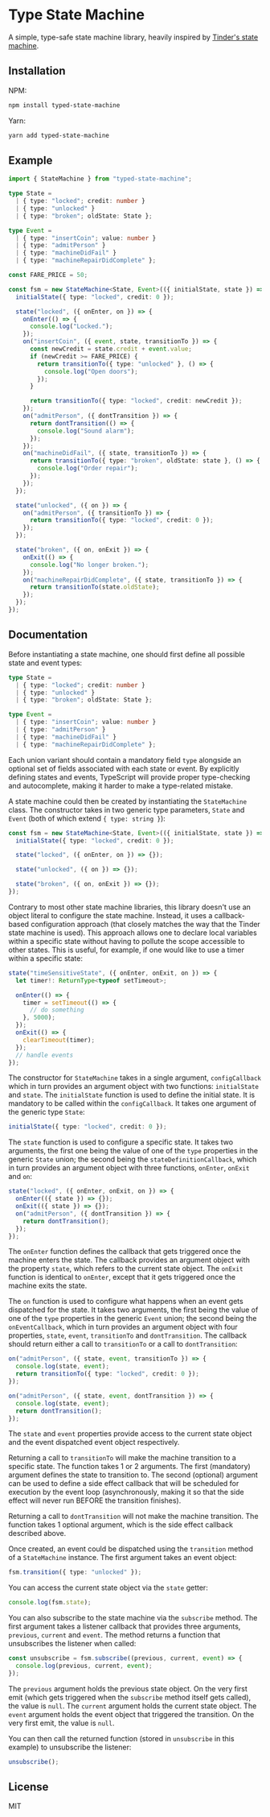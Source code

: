 # Type State Machine

A simple, type-safe state machine library, heavily inspired by [Tinder's state
machine](https://github.com/Tinder/StateMachine).

## Installation

NPM:

```sh
npm install typed-state-machine
```

Yarn:

```sh
yarn add typed-state-machine
```

## Example

```ts
import { StateMachine } from "typed-state-machine";

type State =
  | { type: "locked"; credit: number }
  | { type: "unlocked" }
  | { type: "broken"; oldState: State };

type Event =
  | { type: "insertCoin"; value: number }
  | { type: "admitPerson" }
  | { type: "machineDidFail" }
  | { type: "machineRepairDidComplete" };

const FARE_PRICE = 50;

const fsm = new StateMachine<State, Event>(({ initialState, state }) => {
  initialState({ type: "locked", credit: 0 });

  state("locked", ({ onEnter, on }) => {
    onEnter(() => {
      console.log("Locked.");
    });
    on("insertCoin", ({ event, state, transitionTo }) => {
      const newCredit = state.credit + event.value;
      if (newCredit >= FARE_PRICE) {
        return transitionTo({ type: "unlocked" }, () => {
          console.log("Open doors");
        });
      }

      return transitionTo({ type: "locked", credit: newCredit });
    });
    on("admitPerson", ({ dontTransition }) => {
      return dontTransition(() => {
        console.log("Sound alarm");
      });
    });
    on("machineDidFail", ({ state, transitionTo }) => {
      return transitionTo({ type: "broken", oldState: state }, () => {
        console.log("Order repair");
      });
    });
  });

  state("unlocked", ({ on }) => {
    on("admitPerson", ({ transitionTo }) => {
      return transitionTo({ type: "locked", credit: 0 });
    });
  });

  state("broken", ({ on, onExit }) => {
    onExit(() => {
      console.log("No longer broken.");
    });
    on("machineRepairDidComplete", ({ state, transitionTo }) => {
      return transitionTo(state.oldState);
    });
  });
});
```

## Documentation

Before instantiating a state machine, one should first define all possible
state and event types:

```ts
type State =
  | { type: "locked"; credit: number }
  | { type: "unlocked" }
  | { type: "broken"; oldState: State };

type Event =
  | { type: "insertCoin"; value: number }
  | { type: "admitPerson" }
  | { type: "machineDidFail" }
  | { type: "machineRepairDidComplete" };
```

Each union variant should contain a mandatory field `type` alongside an optional
set of fields associated with each state or event. By explicitly defining states
and events, TypeScript will provide proper type-checking and autocomplete,
making it harder to make a type-related mistake.

A state machine could then be created by instantiating the `StateMachine` class.
The constructor takes in two generic type parameters, `State` and `Event` (both
of which extend `{ type: string }`):

```ts
const fsm = new StateMachine<State, Event>(({ initialState, state }) => {
  initialState({ type: "locked", credit: 0 });

  state("locked", ({ onEnter, on }) => {});

  state("unlocked", ({ on }) => {});

  state("broken", ({ on, onExit }) => {});
});
```

Contrary to most other state machine libraries, this library doesn't use an
object literal to configure the state machine. Instead, it uses a callback-based
configuration approach (that closely matches the way that the Tinder state
machine is used). This approach allows one to declare local variables within a
specific state without having to pollute the scope accessible to other states.
This is useful, for example, if one would like to use a timer within a specific
state:

```ts
state("timeSensitiveState", ({ onEnter, onExit, on }) => {
  let timer!: ReturnType<typeof setTimeout>;

  onEnter(() => {
    timer = setTimeout(() => {
      // do something
    }, 5000);
  });
  onExit(() => {
    clearTimeout(timer);
  });
  // handle events
});
```

The constructor for `StateMachine` takes in a single argument, `configCallback`
which in turn provides an argument object with two functions: `initialState` and
`state`. The `initialState` function is used to define the initial state. It
is mandatory to be called within the `configCallback`. It takes one argument of
the generic type `State`:

```ts
initialState({ type: "locked", credit: 0 });
```

The `state` function is used to configure a specific state. It takes two
arguments, the first one being the value of one of the `type` properties in the
generic `State` union; the second being the `stateDefinitionCallback`, which in
turn provides an argument object with three functions, `onEnter`, `onExit` and
`on`:

```ts
state("locked", ({ onEnter, onExit, on }) => {
  onEnter(({ state }) => {});
  onExit(({ state }) => {});
  on("admitPerson", ({ dontTransition }) => {
    return dontTransition();
  });
});
```

The `onEnter` function defines the callback that gets triggered once the machine
enters the state. The callback provides an argument object with the property
`state`, which refers to the current state object. The `onExit` function is
identical to `onEnter`, except that it gets triggered once the machine exits the
state.

The `on` function is used to configure what happens when an event gets
dispatched for the state. It takes two arguments, the first being the value of
one of the `type` properties in the generic `Event` union; the second being the
`onEventCallback`, which in turn provides an argument object with four
properties, `state`, `event`, `transitionTo` and `dontTransition`. The callback
should return either a call to `transitionTo` or a call to `dontTransition`:

```ts
on("admitPerson", ({ state, event, transitionTo }) => {
  console.log(state, event);
  return transitionTo({ type: "locked", credit: 0 });
});
```

```ts
on("admitPerson", ({ state, event, dontTransition }) => {
  console.log(state, event);
  return dontTransition();
});
```

The `state` and `event` properties provide access to the current state object
and the event dispatched event object respectively.

Returning a call to `transitionTo` will make the machine transition to a
specific state. The function takes 1 or 2 arguments. The first (mandatory)
argument defines the state to transition to. The second (optional) argument can
be used to define a side effect callback that will be scheduled for execution by
the event loop (asynchronously, making it so that the side effect will never run
BEFORE the transition finishes).

Returning a call to `dontTransition` will not make the machine transition. The
function takes 1 optional argument, which is the side effect callback described
above.

Once created, an event could be dispatched using the `transition` method of a
`StateMachine` instance. The first argument takes an event object:

```ts
fsm.transition({ type: "unlocked" });
```

You can access the current state object via the `state` getter:

```ts
console.log(fsm.state);
```

You can also subscribe to the state machine via the `subscribe` method. The
first argument takes a listener callback that provides three arguments,
`previous`, `current` and `event`. The method returns a function that
unsubscribes the listener when called:

```ts
const unsubscribe = fsm.subscribe((previous, current, event) => {
  console.log(previous, current, event);
});
```

The `previous` argument holds the previous state object. On the very first emit
(which gets triggered when the `subscribe` method itself gets called), the value
is `null`. The `current` argument holds the current state object. The `event`
argument holds the event object that triggered the transition. On the very first
emit, the value is `null`.

You can then call the returned function (stored in `unsubscribe` in this
example) to unsubscribe the listener:

```ts
unsubscribe();
```

## License

MIT
